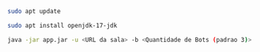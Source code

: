 ```bash
sudo apt update
```

```bash
sudo apt install openjdk-17-jdk
```

```bash
java -jar app.jar -u <URL da sala> -b <Quantidade de Bots (padrao 3)>
```
